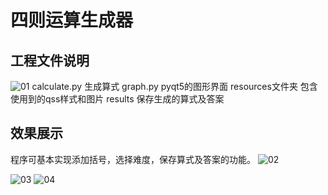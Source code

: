 # 四则运算生成器
## 工程文件说明
![01](https://img-blog.csdnimg.cn/20210502211425970.png#pic_center)
calculate.py       生成算式
graph.py       pyqt5的图形界面
resources文件夹        包含使用到的qss样式和图片
results         保存生成的算式及答案

## 效果展示
程序可基本实现添加括号，选择难度，保存算式及答案的功能。
![02](https://img-blog.csdnimg.cn/20210502212807334.gif#pic_center)

![03](https://img-blog.csdnimg.cn/20210502212244299.png?x-oss-process=image/watermark,type_ZmFuZ3poZW5naGVpdGk,shadow_10,text_aHR0cHM6Ly9ibG9nLmNzZG4ubmV0L3dlaXhpbl80NDMzODc4MA==,size_16,color_FFFFFF,t_70#pic_center)
![04](https://img-blog.csdnimg.cn/20210502212255842.png?x-oss-process=image/watermark,type_ZmFuZ3poZW5naGVpdGk,shadow_10,text_aHR0cHM6Ly9ibG9nLmNzZG4ubmV0L3dlaXhpbl80NDMzODc4MA==,size_16,color_FFFFFF,t_70#pic_center)
